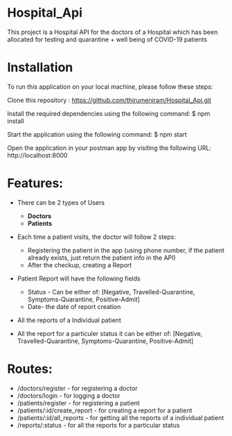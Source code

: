 # Hospital_Api

This project is a Hospital API for the doctors of a Hospital which has been allocated for testing and quarantine + well being of COVID-19 patients

# Installation

To run this application on your local machine, please follow these steps:

Clone this repository : https://github.com/thirumeniram/Hospital_Api.git

Install the required dependencies using the following command: $ npm install

Start the application using the following command: $ npm  start

Open the application in your postman app by visiting the following URL: http://localhost:8000

# Features:

- There can be 2 types of Users
  - **Doctors**
  - **Patients**


- Each time a patient visits, the doctor will follow 2 steps:

  - Registering the patient in the app (using phone number, if the patient already exists, just return the patient info in the API)
  - After the checkup, creating a Report

- Patient Report will have the following fields
  
  - Status - Can be either of: [Negative, Travelled-Quarantine, Symptoms-Quarantine, Positive-Admit]
  - Date- the date of report creation

- All the reports of a Individual patient

- All the report for a particuler status it can be either of: [Negative, Travelled-Quarantine, Symptoms-Quarantine, Positive-Admit]


# Routes:

 - /doctors/register           - for registering a doctor
 - /doctors/login              - for logging a doctor
 - /patients/register          - for registering a patient
 - /patients/:id/create_report - for creating a report for a patient
 - /patients/:id/all_reports   - for getting all the reports of a individual patient
 - /reports/:status            - for all the reports for a particular status
